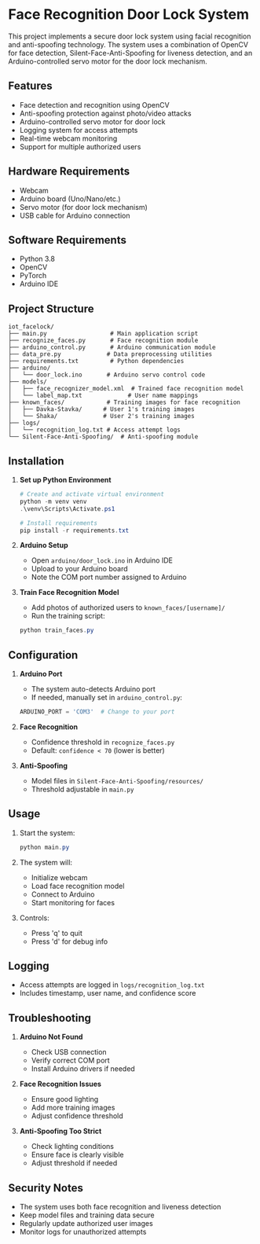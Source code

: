 # Face Recognition Door Lock System

This project implements a secure door lock system using facial recognition and anti-spoofing technology. The system uses a combination of OpenCV for face detection, Silent-Face-Anti-Spoofing for liveness detection, and an Arduino-controlled servo motor for the door lock mechanism.

## Features

- Face detection and recognition using OpenCV
- Anti-spoofing protection against photo/video attacks
- Arduino-controlled servo motor for door lock
- Logging system for access attempts
- Real-time webcam monitoring
- Support for multiple authorized users

## Hardware Requirements

- Webcam
- Arduino board (Uno/Nano/etc.)
- Servo motor (for door lock mechanism)
- USB cable for Arduino connection

## Software Requirements

- Python 3.8
- OpenCV
- PyTorch
- Arduino IDE

## Project Structure

```
iot_facelock/
├── main.py                  # Main application script
├── recognize_faces.py       # Face recognition module
├── arduino_control.py       # Arduino communication module
├── data_pre.py             # Data preprocessing utilities
├── requirements.txt         # Python dependencies
├── arduino/
│   └── door_lock.ino       # Arduino servo control code
├── models/
│   ├── face_recognizer_model.xml  # Trained face recognition model
│   └── label_map.txt             # User name mappings
├── known_faces/            # Training images for face recognition
│   ├── Davka-Stavka/      # User 1's training images
│   └── Shaka/             # User 2's training images
├── logs/
│   └── recognition_log.txt # Access attempt logs
└── Silent-Face-Anti-Spoofing/  # Anti-spoofing module
```

## Installation

1. **Set up Python Environment**
   ```powershell
   # Create and activate virtual environment
   python -m venv venv
   .\venv\Scripts\Activate.ps1
   
   # Install requirements
   pip install -r requirements.txt
   ```

2. **Arduino Setup**
   - Open `arduino/door_lock.ino` in Arduino IDE
   - Upload to your Arduino board
   - Note the COM port number assigned to Arduino

3. **Train Face Recognition Model**
   - Add photos of authorized users to `known_faces/[username]/`
   - Run the training script:
   ```powershell
   python train_faces.py
   ```

## Configuration

1. **Arduino Port**
   - The system auto-detects Arduino port
   - If needed, manually set in `arduino_control.py`:
   ```python
   ARDUINO_PORT = 'COM3'  # Change to your port
   ```

2. **Face Recognition**
   - Confidence threshold in `recognize_faces.py`
   - Default: `confidence < 70` (lower is better)

3. **Anti-Spoofing**
   - Model files in `Silent-Face-Anti-Spoofing/resources/`
   - Threshold adjustable in `main.py`

## Usage

1. Start the system:
   ```powershell
   python main.py
   ```

2. The system will:
   - Initialize webcam
   - Load face recognition model
   - Connect to Arduino
   - Start monitoring for faces

3. Controls:
   - Press 'q' to quit
   - Press 'd' for debug info

## Logging

- Access attempts are logged in `logs/recognition_log.txt`
- Includes timestamp, user name, and confidence score

## Troubleshooting

1. **Arduino Not Found**
   - Check USB connection
   - Verify correct COM port
   - Install Arduino drivers if needed

2. **Face Recognition Issues**
   - Ensure good lighting
   - Add more training images
   - Adjust confidence threshold

3. **Anti-Spoofing Too Strict**
   - Check lighting conditions
   - Ensure face is clearly visible
   - Adjust threshold if needed

## Security Notes

- The system uses both face recognition and liveness detection
- Keep model files and training data secure
- Regularly update authorized user images
- Monitor logs for unauthorized attempts
